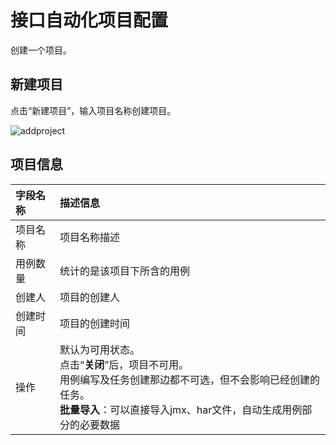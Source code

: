 # 接口自动化项目配置
创建一个项目。

## 新建项目
点击“新建项目”，输入项目名称创建项目。

![addproject](/img/addproject.png)

## 项目信息

| 字段名称 | 描述信息 |
| :-- | :-- |
| 项目名称 | 项目名称描述 |
| 用例数量 | 统计的是该项目下所含的用例 |
| 创建人 | 项目的创建人 |
| 创建时间 | 项目的创建时间 |
| 操作 | 默认为可用状态。 </br> 点击“**关闭**”后，项目不可用。 </br> 用例编写及任务创建那边都不可选，但不会影响已经创建的任务。<br />**批量导入**：可以直接导入jmx、har文件，自动生成用例部分的必要数据 |
